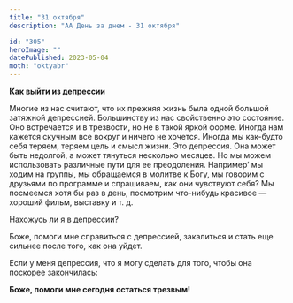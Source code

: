 ```yaml
---
title: "31 октября"
description: "АА День за днем - 31 октября"

id: "305"
heroImage: ""
datePublished: 2023-05-04
moth: "oktyabr"
---
```


**Как выйти из депрессии**

Многие из нас считают, что их прежняя жизнь была одной большой затяжной
депрессией. Большинству из нас свойственно это состояние. Оно встречается и в
трезвости, но не в такой яркой форме. Иногда нам кажется скучным все вокруг и
ничего не хочется. Иногда мы как-будто себя теряем, теряем цель и смысл жизни.
Это депрессия. Она может быть недолгой, а может тянуться несколько месяцев. Но
мы можем использовать различные пути для ее преодоления. Например’ мы ходим на
группы, мы обращаемся в молитве к Богу, мы говорим с друзьями по программе и
спрашиваем, как они чувствуют себя? Мы посмеемся хотя бы раз в день, посмотрим
что-нибудь красивое — хороший фильм, выставку и т. д.

Нахожусь ли я в депрессии?

Боже, помоги мне справиться с депрессией, закалиться и стать еще сильнее после
того, как она уйдет.

Если у меня депрессия, что я могу сделать для того, чтобы она поскорее
закончилась:

**Боже, помоги мне сегодня остаться трезвым!**
